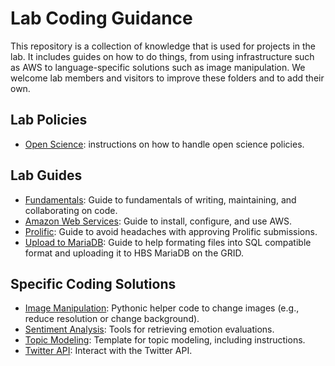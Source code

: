 # Lab Coding Guidance

This repository is a collection of knowledge that is used for projects in the lab. It includes guides on how to do things, from using infrastructure such as AWS to language-specific solutions such as image manipulation. We welcome lab members and visitors to improve these folders and to add their own. 

## Lab Policies
- [Open Science](./policies/open_science): instructions on how to handle open science policies. 

## Lab Guides

- [Fundamentals](./guides/fundamentals): Guide to fundamentals of writing, maintaining, and collaborating on code.
- [Amazon Web Services](./guides/aws): Guide to install, configure, and use AWS.
- [Prolific](./guides/prolific): Guide to avoid headaches with approving Prolific submissions.
- [Upload to MariaDB](./guides/Upload-SQL-MariaDB): Guide to help formating files into SQL compatible format and uploading it to HBS MariaDB on the GRID.

## Specific Coding Solutions

- [Image Manipulation](./examples/image_manipulation): Pythonic helper code to change images (e.g., reduce resolution or change background).
- [Sentiment Analysis](./examples/sentiment_analysis): Tools for retrieving emotion evaluations.
- [Topic Modeling](./examples/topic_modeling): Template for topic  modeling, including instructions.
- [Twitter API](./examples/twitter_api): Interact with the Twitter API.

